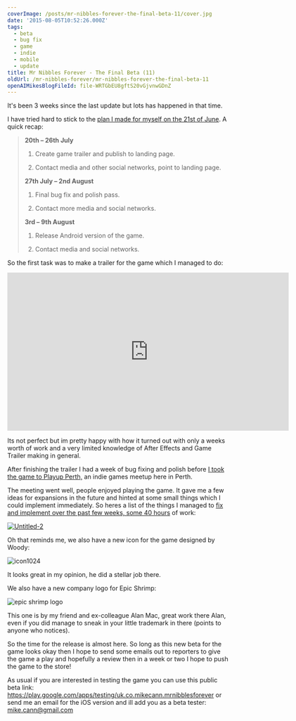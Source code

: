 ```yaml
---
coverImage: /posts/mr-nibbles-forever-the-final-beta-11/cover.jpg
date: '2015-08-05T10:52:26.000Z'
tags:
  - beta
  - bug fix
  - game
  - indie
  - mobile
  - update
title: Mr Nibbles Forever - The Final Beta (11)
oldUrl: /mr-nibbles-forever/mr-nibbles-forever-the-final-beta-11
openAIMikesBlogFileId: file-WRTGbEU8gftS20vGjvnwGDnZ
---
```


It's been 3 weeks since the last update but lots has happened in that time.

<!-- more -->

I have tried hard to stick to the [plan I made for myself on the 21st of June](https://www.mikecann.blog/myprojects/mr-nibbles-forever-getting-it-done/). A quick recap:

> **20th – 26th July**
>
> 1. Create game trailer and publish to landing page.
>
> 2. Contact media and other social networks, point to landing page.
>
> **27th July – 2nd August**
>
> 1. Final bug fix and polish pass.
>
> 2. Contact more media and social networks.
>
> **3rd – 9th August**
>
> 1. Release Android version of the game.
>
> 2. Contact media and social networks.

So the first task was to make a trailer for the game which I managed to do:

<iframe width="640" height="360" src="https://www.youtube.com/embed/vO6mjWDz5RM" frameborder="0" allowfullscreen></iframe>

Its not perfect but im pretty happy with how it turned out with only a weeks worth of work and a very limited knowledge of After Effects and Game Trailer making in general.

After finishing the trailer I had a week of bug fixing and polish before [I took the game to Playup Perth,](https://gamecloud.net.au/features/perth-gaming/playup-perth-sk-games-after-dark-5-gaming-overload) an indie games meetup here in Perth.

The meeting went well, people enjoyed playing the game. It gave me a few ideas for expansions in the future and hinted at some small things which I could implement immediately. So heres a list of the things I managed to [fix and implement over the past few weeks, some 40 hours](https://trello.com/b/Ic11WQzF/mr-nibbles-forever) of work:

[![Untitled-2](https://www.mikecann.blog/wp-content/uploads/2015/08/Untitled-2-684x1024.png)](https://www.mikecann.blog/wp-content/uploads/2015/08/Untitled-2.png)

Oh that reminds me, we also have a new icon for the game designed by Woody:

![icon1024](https://www.mikecann.blog/wp-content/uploads/2015/08/icon1024.png)

It looks great in my opinion, he did a stellar job there.

We also have a new company logo for Epic Shrimp:

![epic shrimp logo](https://www.mikecann.blog/wp-content/uploads/2015/08/epic-shrimp-logo.png)

This one is by my friend and ex-colleague Alan Mac, great work there Alan, even if you did manage to sneak in your little trademark in there (points to anyone who notices).

So the time for the release is almost here. So long as this new beta for the game looks okay then I hope to send some emails out to reporters to give the game a play and hopefully a review then in a week or two I hope to push the game to the store!

As usual if you are interested in testing the game you can use this public beta link: https://play.google.com/apps/testing/uk.co.mikecann.mrnibblesforever﻿ or send me an email for the iOS version and ill add you as a beta tester: mike.cann@gmail.com

